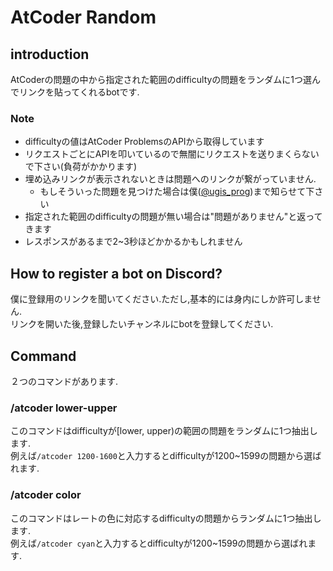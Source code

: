 # AtCoder Random

## introduction
AtCoderの問題の中から指定された範囲のdifficultyの問題をランダムに1つ選んでリンクを貼ってくれるbotです.  
### Note
- difficultyの値はAtCoder ProblemsのAPIから取得しています
- リクエストごとにAPIを叩いているので無闇にリクエストを送りまくらないで下さい(負荷がかかります)
- 埋め込みリンクが表示されないときは問題へのリンクが繋がっていません.
    - もしそういった問題を見つけた場合は僕(<a href=https://twitter.com/ugis_prog>@ugis_prog</a>)まで知らせて下さい
- 指定された範囲のdifficultyの問題が無い場合は"問題がありません"と返ってきます
- レスポンスがあるまで2~3秒ほどかかるかもしれません 

## How to register a bot on Discord?
僕に登録用のリンクを聞いてください.ただし,基本的には身内にしか許可しません.  
リンクを開いた後,登録したいチャンネルにbotを登録してください.  

## Command
２つのコマンドがあります.
### /atcoder lower-upper
このコマンドはdifficultyが[lower, upper)の範囲の問題をランダムに1つ抽出します.  
例えば`/atcoder 1200-1600`と入力するとdifficultyが1200~1599の問題から選ばれます.  

### /atcoder color
このコマンドはレートの色に対応するdifficultyの問題からランダムに1つ抽出します.  
例えば`/atcoder cyan`と入力するとdifficultyが1200~1599の問題から選ばれます.  

